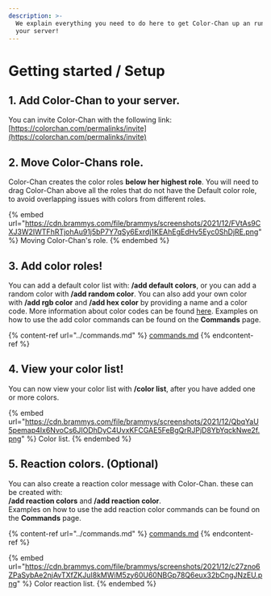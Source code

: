 ```yaml
---
description: >-
  We explain everything you need to do here to get Color-Chan up an running in
  your server!
---
```


# Getting started / Setup

## 1. Add Color-Chan to your server.

You can invite Color-Chan with the following link: [https://colorchan.com/permalinks/invite](https://colorchan.com/permalinks/invite)

## 2. Move Color-Chans role.

Color-Chan creates the color roles **below her highest role**. You will need to drag Color-Chan above all the roles that do not have the Default color role, to avoid overlapping issues with colors from different roles.

{% embed url="https://cdn.brammys.com/file/brammys/screenshots/2021/12/FVtAs9CXJ3W2IWTFhRTjohAu91j5bP7Y7qSy6Exrdj1KEAhEgEdHv5Eyc0ShDjRE.png" %}
Moving Color-Chan's role.
{% endembed %}



## 3. Add color roles!

You can add a default color list with: **/add default colors**, or you can add a random color with **/add random color**. You can also add your own color with **/add rgb color** and **/add hex color** by providing a name and a color code. More information about color codes can be found [here](https://htmlcolorcodes.com/color-picker/). Examples on how to use the add color commands can be found on the **Commands** page.

{% content-ref url="../commands.md" %}
[commands.md](../commands.md)
{% endcontent-ref %}

## 4. View your color list!

You can now view your color list with **/color list**, after you have added one or more colors.

{% embed url="https://cdn.brammys.com/file/brammys/screenshots/2021/12/QbqYaU5pemap4Ix6NvoCs6JIODhDyC4UvxKFCGAE5FeBgQrRJPjD8YbYqckNwe2f.png" %}
Color list.
{% endembed %}

## 5. Reaction colors. (Optional)

You can also create a reaction color message with Color-Chan. these can be created with: \
**/add reaction colors** and **/add reaction color**.\
Examples on how to use the add reaction color commands can be found on the **Commands** page.

{% content-ref url="../commands.md" %}
[commands.md](../commands.md)
{% endcontent-ref %}

{% embed url="https://cdn.brammys.com/file/brammys/screenshots/2021/12/c27zno6ZPaSybAe2njAvTXfZKJuI8kMWiM5zy60U60NBGp78Q6eux32bCngJNzEU.png" %}
Color reaction list.
{% endembed %}
